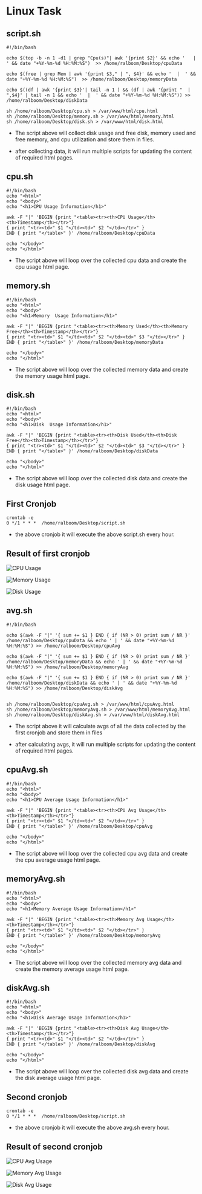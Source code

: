 # Linux Task

## script.sh

```
#!/bin/bash

echo $(top -b -n 1 -d1 | grep "Cpu(s)"| awk '{print $2}' && echo '   | ' && date "+%Y-%m-%d %H:%M:%S")  >> /home/ralboom/Desktop/cpuData

echo $(free | grep Mem | awk '{print $3," | ", $4}' && echo '  |  ' && date "+%Y-%m-%d %H:%M:%S")  >> /home/ralboom/Desktop/memoryData

echo $((df | awk '{print $3}'| tail -n 1 ) && (df | awk '{print "  |  ",$4}' | tail -n 1 && echo '  |  ' && date "+%Y-%m-%d %H:%M:%S")) >> /home/ralboom/Desktop/diskData

sh /home/ralboom/Desktop/cpu.sh > /var/www/html/cpu.html
sh /home/ralboom/Desktop/memory.sh > /var/www/html/memory.html
sh /home/ralboom/Desktop/disk.sh > /var/www/html/disk.html
```

-   The script above will collect disk usage and free disk, memory used and free memory, and cpu utilization and store them in files.

-   after collecting data, it will run multiple scripts for updating the content of required html pages.

## cpu.sh

```
#!/bin/bash
echo "<html>"
echo "<body>"
echo "<h1>CPU Usage Information</h1>"

awk -F "|" 'BEGIN {print "<table><tr><th>CPU Usage</th><th>Timestamp</th></tr>"}
{ print "<tr><td>" $1 "</td><td>" $2 "</td></tr>" }
END { print "</table>" }' /home/ralboom/Desktop/cpuData

echo "</body>"
echo "</html>"
```

-   The script above will loop over the collected cpu data and create the cpu usage html page.

## memory.sh

```
#!/bin/bash
echo "<html>"
echo "<body>"
echo "<h1>Memory  Usage Information</h1>"

awk -F "|" 'BEGIN {print "<table><tr><th>Memory Used</th><th>Memory Free</th><th>Timestamp</th></tr>"}
{ print "<tr><td>" $1 "</td><td>" $2 "</td><td>" $3 "</td></tr>" }
END { print "</table>" }' /home/ralboom/Desktop/memoryData

echo "</body>"
echo "</html>"
```

-   The script above will loop over the collected memory data and create the memory usage html page.

## disk.sh

```
#!/bin/bash
echo "<html>"
echo "<body>"
echo "<h1>Disk  Usage Information</h1>"

awk -F "|" 'BEGIN {print "<table><tr><th>Disk Used</th><th>Disk Free</th><th>Timestamp</th></tr>"}
{ print "<tr><td>" $1 "</td><td>" $2 "</td><td>" $3 "</td></tr>" }
END { print "</table>" }' /home/ralboom/Desktop/diskData

echo "</body>"
echo "</html>"
```

-   The script above will loop over the collected disk data and create the disk usage html page.

## First Cronjob

```
crontab -e
0 */1 * * *  /home/ralboom/Desktop/script.sh
```

-   the above cronjob it will execute the above script.sh every hour.

## Result of first cronjob

![CPU Usage](https://videos-storing.s3.ap-south-1.amazonaws.com/linux/cpu.PNG)

![Memory Usage](https://videos-storing.s3.ap-south-1.amazonaws.com/linux/mem.PNG)

![Disk Usage](https://videos-storing.s3.ap-south-1.amazonaws.com/linux/disk.PNG)

## avg.sh

```
#!/bin/bash

echo $(awk -F "|" '{ sum += $1 } END { if (NR > 0) print sum / NR }' /home/ralboom/Desktop/cpuData && echo ' | ' && date "+%Y-%m-%d %H:%M:%S") >> /home/ralboom/Desktop/cpuAvg

echo $(awk -F "|" '{ sum += $1 } END { if (NR > 0) print sum / NR }' /home/ralboom/Desktop/memoryData && echo ' | ' && date "+%Y-%m-%d %H:%M:%S") >> /home/ralboom/Desktop/memoryAvg

echo $(awk -F "|" '{ sum += $1 } END { if (NR > 0) print sum / NR }' /home/ralboom/Desktop/diskData && echo ' | ' && date "+%Y-%m-%d %H:%M:%S") >> /home/ralboom/Desktop/diskAvg


sh /home/ralboom/Desktop/cpuAvg.sh > /var/www/html/cpuAvg.html
sh /home/ralboom/Desktop/memoryAvg.sh > /var/www/html/memoryAvg.html
sh /home/ralboom/Desktop/diskAvg.sh > /var/www/html/diskAvg.html
```

-   The script above it will calculate avgs of all the data collected by the first cronjob and store them in files

-   after calculating avgs, it will run multiple scripts for updating the content of required html pages.

## cpuAvg.sh

```
#!/bin/bash
echo "<html>"
echo "<body>"
echo "<h1>CPU Average Usage Information</h1>"

awk -F "|" 'BEGIN {print "<table><tr><th>CPU Avg Usage</th><th>Timestamp</th></tr>"}
{ print "<tr><td>" $1 "</td><td>" $2 "</td></tr>" }
END { print "</table>" }' /home/ralboom/Desktop/cpuAvg

echo "</body>"
echo "</html>"
```

-   The script above will loop over the collected cpu avg data and create the cpu average usage html page.

## memoryAvg.sh

```
#!/bin/bash
echo "<html>"
echo "<body>"
echo "<h1>Memory Average Usage Information</h1>"

awk -F "|" 'BEGIN {print "<table><tr><th>Memory Avg Usage</th><th>Timestamp</th></tr>"}
{ print "<tr><td>" $1 "</td><td>" $2 "</td></tr>" }
END { print "</table>" }' /home/ralboom/Desktop/memoryAvg

echo "</body>"
echo "</html>"
```

-   The script above will loop over the collected memory avg data and create the memory average usage html page.

## diskAvg.sh

```
#!/bin/bash
echo "<html>"
echo "<body>"
echo "<h1>Disk Average Usage Information</h1>"

awk -F "|" 'BEGIN {print "<table><tr><th>Disk Avg Usage</th><th>Timestamp</th></tr>"}
{ print "<tr><td>" $1 "</td><td>" $2 "</td></tr>" }
END { print "</table>" }' /home/ralboom/Desktop/diskAvg

echo "</body>"
echo "</html>"
```

-   The script above will loop over the collected disk avg data and create the disk average usage html page.

## Second cronjob
```
crontab -e
0 */1 * * *  /home/ralboom/Desktop/script.sh
```
* the above cronjob it will execute the above avg.sh every hour.

## Result of second cronjob

![CPU Avg Usage](https://videos-storing.s3.ap-south-1.amazonaws.com/linux/cpuAvg.PNG)

![Memory Avg Usage](https://videos-storing.s3.ap-south-1.amazonaws.com/linux/memAvg.PNG)

![Disk Avg Usage](https://videos-storing.s3.ap-south-1.amazonaws.com/linux/diskAvg.PNG)
